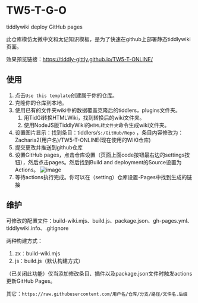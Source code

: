 # TW5-T-G-O

tiddlywiki deploy GitHub pages

此仓库模仿太微中文和太记知识模板，是为了快速在github上部署静态tiddlywiki页面。

效果预览链接：https://tiddly-gittly.github.io/TW5-T-ONLINE/

## 使用
1. 点击`Use this template`创建属于你的仓库。
2. 克隆你的仓库到本地。
3. 使用已有的文件夹wiki中的数据覆盖克隆后的tiddlers，plugins文件夹。
    1. 用TidGi转换HTMLWiki，找到转换后的wiki文件夹。
    2. 使用NodeJS版TiddlyWiki的`HTML转文件夹`命令生成wiki文件夹。
4. 设置图片显示：找到条目：tiddlers/`$:/GitHub/Repo` ，条目内容修改为：Zacharia2(用户名)/TW5-T-ONLINE(现在使用的WIKI仓库)
5. 提交更改并推送到github仓库
6. 设置GitHub pages，点击仓库设置（页面上面code按钮最右边的settings按钮），然后点击pages。然后找到Build and deployment的Source设置为Actions。
![image](https://user-images.githubusercontent.com/32425955/211513957-2e679998-6035-4904-9c0e-58fab7963b05.png)
7. 等待actions执行完成。你可以在（setting）仓库设置-Pages中找到生成的链接

## 维护
可修改的配置文件：build-wiki.mjs、build.js、package.json、gh-pages.yml、tiddlywiki.info、.gitignore

两种构建方式：
1. zx：build-wiki.mjs
2. js：build.js（默认构建方式）

（已关闭此功能）仅当添加修改条目、插件以及package.json文件时触发actions更新GitHub Pages。

其它：`https://raw.githubusercontent.com/用户名/仓库/分支/路径/文件名.后缀`
